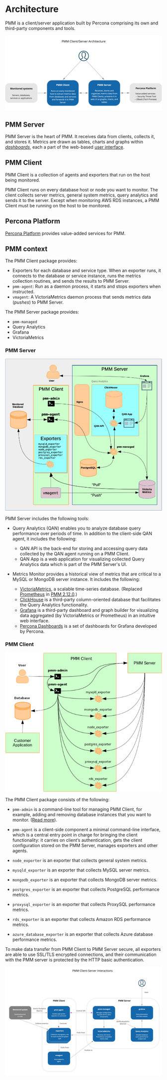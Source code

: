 # Architecture

PMM is a client/server application built by Percona comprising its own and third-party components and tools.

<!-- The source of this image is maintained at https://miro.com/app/board/uXjVOPgKgrE=/ -->

![!image](../_images/C_S_Architecture.jpg)

## PMM Server

PMM Server is the heart of PMM. It receives data from clients, collects it, and stores it. Metrics are drawn as tables, charts and graphs within [_dashboards_](dashboards/), each a part of the web-based [user interface](../using/interface.md).

## PMM Client

PMM Client is a collection of agents and exporters that run on the host being monitored.

PMM Client runs on every database host or node you want to monitor. The client collects server metrics, general system metrics, query analytics and sends it to the server. Except when monitoring AWS RDS instances, a PMM Client must be running on the host to be monitored.

## Percona Platform

[Percona Platform](../using/platform/) provides value-added services for PMM.

## PMM context

The PMM Client package provides:

- Exporters for each database and service type. When an exporter runs, it connects to the database or service instance, runs the metrics collection routines, and sends the results to PMM Server.
- `pmm-agent`: Run as a daemon process, it starts and stops exporters when instructed.
- `vmagent`: A VictoriaMetrics daemon process that sends metrics data (_pushes_) to PMM Server.

The PMM Server package provides:

- `pmm-managed`
- Query Analytics
- Grafana
- VictoriaMetrics

### PMM Server

![!image](../_images/PMM_Architecture_Client_Server.jpg)

PMM Server includes the following tools:

- Query Analytics (QAN) enables you to analyze database query performance over periods of time. In addition to the client-side QAN agent, it includes the following:

  - QAN API is the back-end for storing and accessing query data collected by the QAN agent running on a PMM Client.
  - QAN App is a web application for visualizing collected Query Analytics data which is part of the PMM Server's UI.

- Metrics Monitor provides a historical view of metrics that are critical to a MySQL or MongoDB server instance. It includes the following:

  - [VictoriaMetrics](https://github.com/VictoriaMetrics/VictoriaMetrics), a scalable time-series database. (Replaced [Prometheus](https://prometheus.io) in [PMM 2.12.0](../release-notes/2.12.0.md).)
  - [ClickHouse](https://clickhouse.com) is a third-party column-oriented database that facilitates the Query Analytics functionality.
  - [Grafana](http://docs.grafana.org) is a third-party dashboard and graph builder for visualizing data aggregated (by VictoriaMetrics or Prometheus) in an intuitive web interface.
  - [Percona Dashboards](https://github.com/percona/grafana-dashboards) is a set of dashboards for Grafana developed by Percona.

### PMM Client

![!image](../_images/diagram.pmm.client-architecture.png)

The PMM Client package consists of the following:

- `pmm-admin` is a command-line tool for managing PMM Client, for example, adding and removing database instances that you want to monitor. ([Read more](../details/commands/pmm-admin.md)).

- `pmm-agent` is a client-side component a minimal command-line interface, which is a central entry point in charge for bringing the client functionality: it carries on client’s authentication, gets the client configuration stored on the PMM Server, manages exporters and other agents.

- `node_exporter` is an exporter that collects general system metrics.

- `mysqld_exporter` is an exporter that collects MySQL server metrics.

- `mongodb_exporter` is an exporter that collects MongoDB server metrics.

- `postgres_exporter` is an exporter that collects PostgreSQL performance metrics.

- `proxysql_exporter` is an exporter that collects ProxySQL performance metrics.

- `rds_exporter` is an exporter that collects Amazon RDS performance metrics.

- `azure_database_exporter` is an exporter that collects Azure database performance metrics.

To make data transfer from PMM Client to PMM Server secure, all exporters are able to use SSL/TLS encrypted connections, and their communication with the PMM server is protected by the HTTP basic authentication.

<!-- The source of this image is maintained at https://miro.com/app/board/uXjVOPgKgrE=/ -->

![!image](../_images/C_S_Interactions.jpg)
